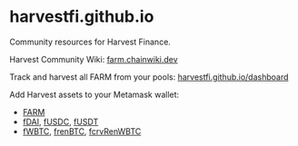 # harvestfi.github.io
Community resources for Harvest Finance.

Harvest Community Wiki: [farm.chainwiki.dev](https://farm.chainwiki.dev)

Track and harvest all FARM from your pools: [harvestfi.github.io/dashboard](https://harvestfi.github.io/dashboard)

Add Harvest assets to your Metamask wallet:
- [FARM](/add-farm)
- [fDAI](/add-fdai), [fUSDC](/add-fusdc), [fUSDT](/add-fusdt)
- [fWBTC](/add-fwbtc), [frenBTC](/add-frenbtc), [fcrvRenWBTC](/add-fcrvrenwbtc)

